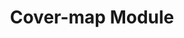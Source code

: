 ---
layout: default
title: Cover-map Module
nav_order: 3
parent: Other Modules
# grand_parent: Modules
---